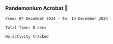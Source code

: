 ### Pandemonium Acrobat 🤸

<!--START_SECTION:waka-->

```all_time
From: 07 December 2024 - To: 14 December 2024

Total Time: 0 secs

No activity tracked
```

<!--END_SECTION:waka-->
